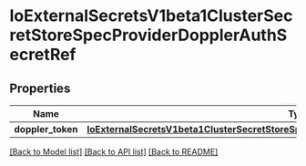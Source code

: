# IoExternalSecretsV1beta1ClusterSecretStoreSpecProviderDopplerAuthSecretRef

## Properties
Name | Type | Description | Notes
------------ | ------------- | ------------- | -------------
**doppler_token** | [**IoExternalSecretsV1beta1ClusterSecretStoreSpecProviderDopplerAuthSecretRefDopplerToken**](IoExternalSecretsV1beta1ClusterSecretStoreSpecProviderDopplerAuthSecretRefDopplerToken.md) |  | 

[[Back to Model list]](../README.md#documentation-for-models) [[Back to API list]](../README.md#documentation-for-api-endpoints) [[Back to README]](../README.md)


